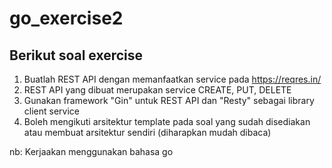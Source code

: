 # go_exercise2

## Berikut soal exercise

1. Buatlah REST API dengan memanfaatkan service pada https://reqres.in/
2. REST API yang dibuat merupakan service CREATE, PUT, DELETE
3. Gunakan framework "Gin" untuk REST API dan "Resty" sebagai library client service
4. Boleh mengikuti arsitektur template pada soal yang sudah disediakan atau membuat arsitektur sendiri (diharapkan mudah dibaca)

nb: Kerjaakan menggunakan bahasa go
